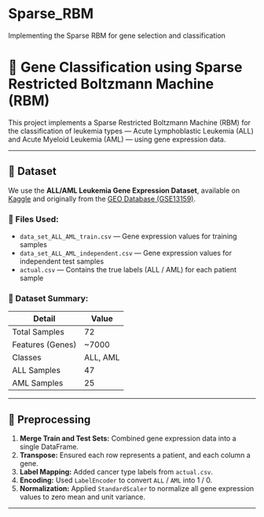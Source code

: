 # Sparse_RBM
Implementing the Sparse RBM for gene selection and classification

# 🧬 Gene Classification using Sparse Restricted Boltzmann Machine (RBM)

This project implements a Sparse Restricted Boltzmann Machine (RBM) for the classification of leukemia types — Acute Lymphoblastic Leukemia (ALL) and Acute Myeloid Leukemia (AML) — using gene expression data.

---

## 📁 Dataset

We use the **ALL/AML Leukemia Gene Expression Dataset**, available on [Kaggle](https://www.kaggle.com/datasets/andradaolteanu/allaml-leukemia-gene-expression) and originally from the [GEO Database (GSE13159)](https://www.ncbi.nlm.nih.gov/geo/query/acc.cgi?acc=GSE13159).

### 🔹 Files Used:

- `data_set_ALL_AML_train.csv` — Gene expression values for training samples
- `data_set_ALL_AML_independent.csv` — Gene expression values for independent test samples
- `actual.csv` — Contains the true labels (ALL / AML) for each patient sample

### 🔹 Dataset Summary:

| Detail            | Value     |
|------------------|-----------|
| Total Samples     | 72        |
| Features (Genes)  | ~7000     |
| Classes           | ALL, AML  |
| ALL Samples       | 47        |
| AML Samples       | 25        |

---

## 🧪 Preprocessing

1. **Merge Train and Test Sets:** Combined gene expression data into a single DataFrame.
2. **Transpose:** Ensured each row represents a patient, and each column a gene.
3. **Label Mapping:** Added cancer type labels from `actual.csv`.
4. **Encoding:** Used `LabelEncoder` to convert `ALL` / `AML` into 1 / 0.
5. **Normalization:** Applied `StandardScaler` to normalize all gene expression values to zero mean and unit variance.

---

